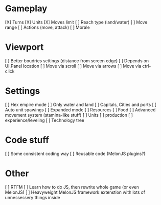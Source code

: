 # Gameplay
[X] Turns
[X] Units
  [X] Moves limit
  [ ] Reach type (land/water)
  [ ] Move range
  [ ] Actions (move, attack)
  [ ] Morale

# Viewport
[ ] Better boudries settings (distance from screen edge)
  [ ] Depends on UI.Panel location
[ ] Move via scroll
[ ] Move via arrows
[ ] Move via ctrl-click

# Settings
[ ] Hex empire mode
  [ ] Only water and land
  [ ] Capitals, Cities and ports
  [ ] Auto unit spawings
[ ] Expanded mode
  [ ] Resources
  [ ] Food
  [ ] Advanced movement system (stamina-like stuff)
  [ ] Units
    [ ] production
    [ ] experience/leveling
  [ ] Technology tree

# Code stuff
[ ] Some consistent coding way
[ ] Reusable code (MelonJS plugins?)

# Other
[ ] RTFM
[ ] Learn how to do JS, then rewrite whole game (or even MelonJS)
[ ] Heavyweight MelonJS framework extenstion with lots of unnessessery things inside
